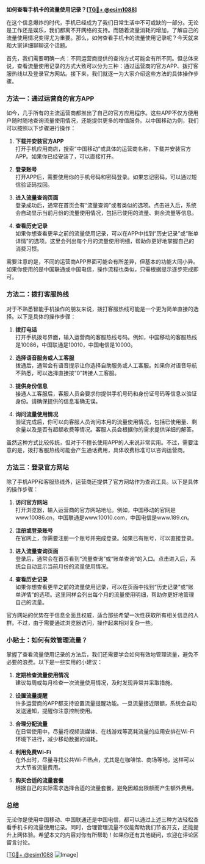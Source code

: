 **如何查看手机卡的流量使用记录？[[TG💪+ @esim1088](https://t.me/s/esim1088)]**

在这个信息爆炸的时代，手机已经成为了我们日常生活中不可或缺的一部分。无论是工作还是娱乐，我们都离不开网络的支持。而随着流量消耗的增加，了解自己的流量使用情况变得尤为重要。那么，如何查看手机卡的流量使用记录呢？今天就来和大家详细聊聊这个话题。

首先，我们需要明确一点：不同运营商提供的查询方式可能会有所不同。但总体来说，查看流量使用记录的方式大致可以分为三种：通过运营商的官方APP、拨打客服热线以及登录官方网站。接下来，我们就逐一为大家介绍这些方法的具体操作步骤。

### 方法一：通过运营商的官方APP

如今，几乎所有的主流运营商都推出了自己的官方应用程序。这些APP不仅方便用户随时随地查询流量使用情况，还能提供更多的增值服务。以中国移动为例，我们可以按照以下步骤进行操作：

1. **下载并安装官方APP**  
   打开手机应用商店，搜索“中国移动”或具体的运营商名称，下载并安装官方APP。如果你已经安装了，可以直接打开。

2. **登录账号**  
   打开APP后，需要使用你的手机号码和密码登录。如果忘记密码，可以通过短信验证码找回。

3. **进入流量查询页面**  
   登录成功后，通常在首页会有“流量查询”或者类似的选项。点击进入后，系统会自动显示当前月份的流量使用情况，包括已使用的流量、剩余流量等信息。

4. **查看历史记录**  
   如果你想查看更早之前的流量使用记录，可以在APP中找到“历史记录”或“账单详情”的选项。这里会列出每个月的流量使用明细，帮助你更好地掌握自己的消费习惯。

需要注意的是，不同的运营商APP界面可能会有所差异，但基本的功能大同小异。如果你使用的是中国联通或中国电信，操作流程也类似，只需根据提示逐步完成即可。

### 方法二：拨打客服热线

对于不熟悉智能手机操作的朋友来说，拨打客服热线可能是一个更为简单直接的选择。以下是具体的操作步骤：

1. **拨打电话**  
   打开手机拨号界面，输入运营商的客服热线号码。例如，中国移动的客服热线是10086，中国联通是10010，中国电信是10000。

2. **选择语音服务或人工客服**  
   拨通后，通常会有语音提示让你选择自助服务或人工客服。如果你对语音导航不熟悉，可以选择直接按“0”转接人工客服。

3. **提供身份信息**  
   接通人工客服后，客服人员会要求你提供手机号码和身份证号码等信息以验证身份。请确保提供的信息准确无误。

4. **询问流量使用情况**  
   验证完成后，你可以向客服人员询问本月的流量使用情况，包括已使用量、剩余量以及是否有超额收费等情况。客服人员会根据你的需求提供详细的解答。

虽然这种方式比较传统，但对于不擅长使用APP的人来说非常实用。不过，需要注意的是，拨打客服热线可能会产生通话费用，具体收费标准可以咨询运营商。

### 方法三：登录官方网站

除了手机APP和客服热线外，运营商还提供了官方网站作为查询工具。以下是具体的操作步骤：

1. **访问官方网站**  
   打开浏览器，输入运营商的官方网站地址。例如，中国移动的官网是www.10086.cn，中国联通是www.10010.com，中国电信是www.189.cn。

2. **注册或登录账号**  
   在官网上，你需要注册一个账号并完成登录。如果已有账号，可以直接登录。

3. **进入流量查询页面**  
   登录后，通常会在首页看到“流量查询”或“账单查询”的入口。点击进入后，系统会自动显示当前月份的流量使用情况。

4. **查看历史记录**  
   如果你想查看更早之前的流量使用记录，可以在页面中找到“历史记录”或“账单详情”的选项。这里同样会列出每个月的流量使用明细，帮助你更好地管理自己的流量。

官方网站的优势在于信息全面且权威，适合那些希望一次性获取所有相关信息的人群。不过，由于需要通过浏览器访问，操作起来相对复杂一些。

### 小贴士：如何有效管理流量？

掌握了查看流量使用记录的方法后，我们还需要学会如何有效地管理流量，避免不必要的浪费。以下是一些实用的小建议：

1. **定期检查流量使用情况**  
   建议每周或每月检查一次流量使用情况，及时发现异常并采取措施。

2. **设置流量提醒**  
   许多运营商的APP都支持设置流量提醒功能。一旦流量接近限额，系统会自动发送通知，提醒你注意控制使用。

3. **合理分配流量**  
   在日常使用中，尽量将视频流媒体、在线游戏等高耗流量的应用安排在Wi-Fi环境下进行，减少移动数据的消耗。

4. **利用免费Wi-Fi**  
   在外出时，尽量寻找公共Wi-Fi热点，尤其是在咖啡馆、商场等地，这样可以大大节省流量费用。

5. **购买合适的流量套餐**  
   根据自己的实际需求选择合适的流量套餐，避免因超出限额而产生额外费用。

### 总结

无论你是使用中国移动、中国联通还是中国电信，都可以通过上述三种方法轻松查看手机卡的流量使用记录。同时，合理管理流量不仅能帮助我们节省开支，还能提升上网体验。希望本文的内容对你有所帮助！如果你还有其他疑问，欢迎在评论区留言讨论。

[[TG💪+ @esim1088](https://t.me/s/esim1088) ![Image](https://i.postimg.cc/4NQfJmqS/Snipaste-2025-05-13-00-14-12.png)]
